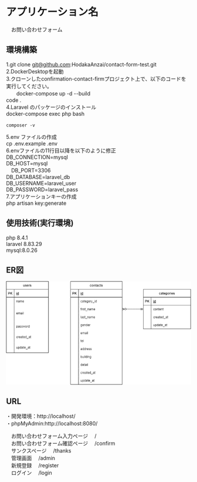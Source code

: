 # アプリケーション名
　お問い合わせフォーム  

## 環境構築
  1.git clone git@github.com:HodakaAnzai/contact-form-test.git  
  2.DockerDesktopを起動  
  3.クローンしたconfirmation-contact-firmプロジェクト上で、以下のコードを実行してください。  
　　docker-compose up -d --build  
    code .  
  4.Laravel のパッケージのインストール  
    docker-compose exec php bash  

    composer -v  

  5.env ファイルの作成  
    cp .env.example .env  
  6.envファイルの11行目以降を以下のように修正  
  DB_CONNECTION=mysql  
  DB_HOST=mysql  
　DB_PORT=3306  
  DB_DATABASE=laravel_db  
  DB_USERNAME=laravel_user  
  DB_PASSWORD=laravel_pass  
  7.アプリケーションキーの作成  
  php artisan key:generate  

## 使用技術(実行環境)
  php 8.4.1  
  laravel 8.83.29  
  mysql:8.0.26  

## ER図
![](index.drawio.png)

## URL
・開発環境：http://localhost/  
・phpMyAdmin:http://localhost:8080/  

　お問い合わせフォーム入力ページ
　/  
　お問い合わせフォーム確認ページ
　/confirm  
　サンクスページ
　/thanks  
　管理画面
　/admin  
　新規登録
　/register  
　ログイン
　/login  

